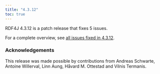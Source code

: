 ```yaml
---
title: "4.3.12"
toc: true
---
```

RDF4J 4.3.12 is a patch release that fixes 5 issues.

For a complete overview, see [all issues fixed in 4.3.12](https://github.com/eclipse/rdf4j/milestone/105?closed=1).

### Acknowledgements

This release was made possible by contributions from Andreas Schwarte, Antoine Willerval, Linn Aung, Håvard M. Ottestad and Vilnis Termanis.
